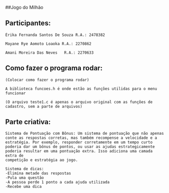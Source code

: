 ##Jogo do Milhão

## Participantes:

    Érika Fernanda Santos De Souza R.A.: 2478382

    Mayane Rye Aomoto Loaoka R.A.: 2270862

    Amani Moreira Das Neves   R.A.: 2270633

## Como fazer o programa rodar: 

    (Colocar como fazer o programa rodar)

    A biblioteca funcoes.h é onde estão as funções utilidas para o menu funcionar

    (O arquivo teste1.c é apenas o arquivo original com as funções de cadastro, sem a parte de arquivos)



## Parte criativa:

    Sistema de Pontuação com Bônus: Um sistema de pontuação que não apenas conte as respostas corretas, mas também recompense a velocidade e a estratégia. Por exemplo, responder corretamente em um tempo curto poderia dar um bônus de pontos, ou usar as ajudas estrategicamente poderia resultar em uma pontuação extra. Isso adiciona uma camada extra de 
    competição e estratégia ao jogo.

    Sistema de dicas:
    -Elimina metade das respostas
    -Pula uma questão
    -A pessoa perde 1 ponto a cada ajuda utilizada
    -Recebe uma dica





```
